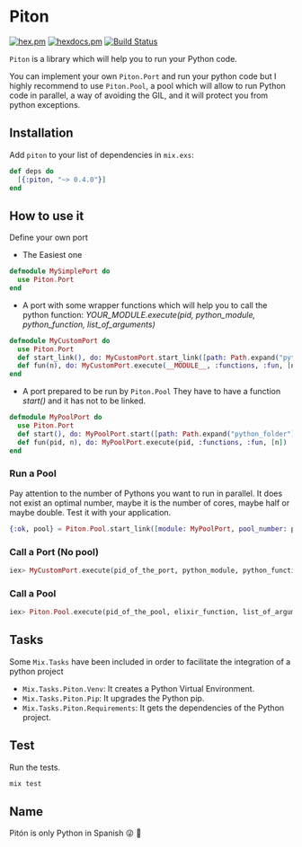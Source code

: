 # Piton


[![hex.pm](https://img.shields.io/hexpm/v/piton.svg?style=flat-square)](https://hex.pm/packages/piton) [![hexdocs.pm](https://img.shields.io/badge/docs-latest-green.svg?style=flat-square)](https://hexdocs.pm/piton/) [![Build Status](https://travis-ci.org/mendrugory/piton.svg?branch=master)](https://travis-ci.org/mendrugory/piton)

 `Piton` is a library which will help you to run your Python code. 

  You can implement your own `Piton.Port` and run your python code but I highly recommend to use `Piton.Pool`, 
  a pool which will allow to run Python code in parallel, a way of avoiding the GIL, and it will protect you from 
  python exceptions.

## Installation
  Add `piton` to your list of dependencies in `mix.exs`:

  ```elixir
  def deps do
    [{:piton, "~> 0.4.0"}]
  end
  ```
    

## How to use it
  Define your own port
  
  * The Easiest one
  ```elixir
  defmodule MySimplePort do
    use Piton.Port
  end
  ```
  
  * A port with some wrapper functions which will help you to call the python function:
  *YOUR_MODULE.execute(pid, python_module, python_function, list_of_arguments)*
  ```elixir
  defmodule MyCustomPort do
    use Piton.Port
    def start_link(), do: MyCustomPort.start_link([path: Path.expand("python_folder"), python: "python"], [name: __MODULE__])
    def fun(n), do: MyCustomPort.execute(__MODULE__, :functions, :fun, [n])
  end
  ```
  
  * A port prepared to be run by `Piton.Pool`
  They have to have a function *start()* and it has not to be linked.
  ```elixir
  defmodule MyPoolPort do
    use Piton.Port
    def start(), do: MyPoolPort.start([path: Path.expand("python_folder"), python: "python"], [])
    def fun(pid, n), do: MyPoolPort.execute(pid, :functions, :fun, [n])
  end
  ```
  
### Run a Pool
  Pay attention to the number of Pythons you want to run in parallel. It does not exist an optimal number, maybe it is the
  number of cores, maybe half or maybe double. Test it with your application.
  ```elixir
  {:ok, pool} = Piton.Pool.start_link([module: MyPoolPort, pool_number: pool_number], [])
  ```
### Call a Port (No pool)
  ```elixir
  iex> MyCustomPort.execute(pid_of_the_port, python_module, python_function, list_of_arguments_of_python_function)
  ```

### Call a Pool
  ```elixir
  iex> Piton.Pool.execute(pid_of_the_pool, elixir_function, list_of_arguments_of_elixir_function)
  ```
  
## Tasks
  Some `Mix.Tasks` have been included in order to facilitate the integration of a python project
  
  * `Mix.Tasks.Piton.Venv`: It creates a Python Virtual Environment.
  * `Mix.Tasks.Piton.Pip`: It upgrades the Python pip.
  * `Mix.Tasks.Piton.Requirements`: It gets the dependencies of the Python project.
  
## Test
  Run the tests.
  ```bash
  mix test 
  ```
  
## Name
  Pitón is only Python in Spanish :stuck_out_tongue_winking_eye: :snake:
